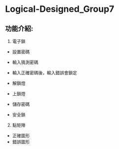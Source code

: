 Logical-Designed_Group7
===
功能介紹:
---
1. 電子鎖
  * 設置密碼
  * 輸入猜測密碼
  * 輸入正確密碼後，輸入錯誤會鎖定
  
  * 解鎖燈
  * 上鎖燈
  
  * 儲存密碼
  * 安全鎖
  
2. 點矩陣
  * 正確圖形
  * 錯誤圖形
